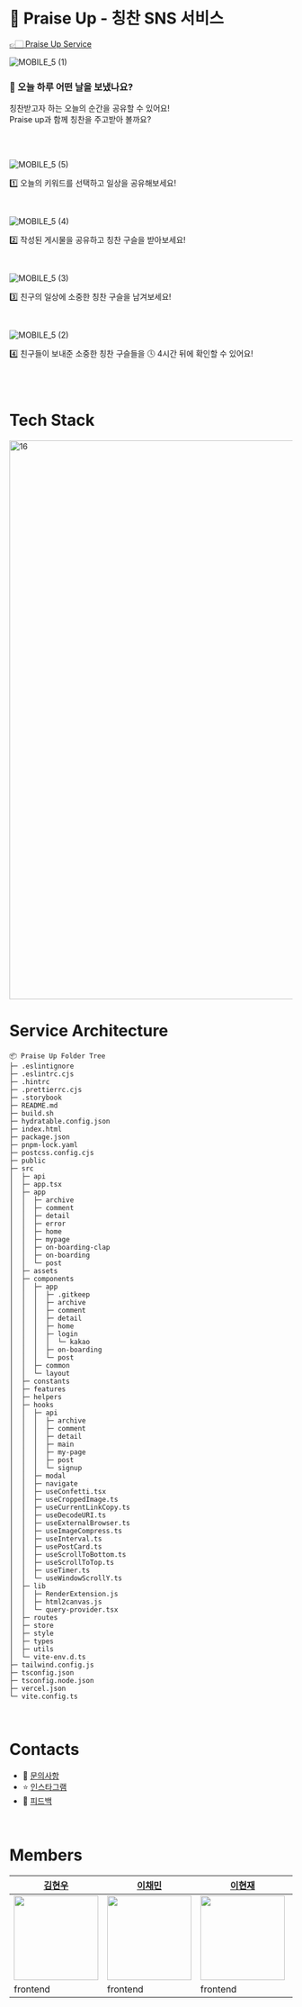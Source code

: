 # 🔮 Praise Up - 칭찬 SNS 서비스

[👉🏻 Praise Up Service](https://www.praise-up.app/)



![MOBILE_5 (1)](https://github.com/depromeet/praise-up-client/assets/19422885/9c4ccbf1-6967-4f34-a01b-8bdfcdcca33b)

### 🤔 오늘 하루 어떤 날을 보냈나요?
칭찬받고자 하는 오늘의 순간을 공유할 수 있어요!<br/>
Praise up과 함께 칭찬을 주고받아 볼까요?

<br/><br/>

![MOBILE_5 (5)](https://github.com/depromeet/praise-up-client/assets/19422885/eec96c31-9714-4ec0-9dec-ceb314a3c66c)

1️⃣ 오늘의 키워드를 선택하고 일상을 공유해보세요!

<br/>

![MOBILE_5 (4)](https://github.com/depromeet/praise-up-client/assets/19422885/cab81253-7923-4223-aa94-75e4ed9a703a)

2️⃣ 작성된 게시물을 공유하고 칭찬 구슬을 받아보세요!

<br/>

![MOBILE_5 (3)](https://github.com/depromeet/praise-up-client/assets/19422885/4de79f7a-9b57-4597-b479-62d6de0d2f49)

3️⃣ 친구의 일상에 소중한 칭찬 구슬을 남겨보세요!

<br/>

![MOBILE_5 (2)](https://github.com/depromeet/praise-up-client/assets/19422885/a21ed549-4a17-4ec7-b8ea-31abfd0ccc24)

4️⃣ 친구들이 보내준 소중한 칭찬 구슬들을 🕓 4시간 뒤에 확인할 수 있어요!

<br/><br/>


# Tech Stack
<img width="993" alt="16" src="https://github.com/depromeet/praise-up-client/assets/72294509/aceff35f-f4f6-4e09-b0a8-81019bb68898">

# Service Architecture
```
📦 Praise Up Folder Tree
├─ .eslintignore
├─ .eslintrc.cjs
├─ .hintrc
├─ .prettierrc.cjs
├─ .storybook
├─ README.md
├─ build.sh
├─ hydratable.config.json
├─ index.html
├─ package.json
├─ pnpm-lock.yaml
├─ postcss.config.cjs
├─ public
├─ src
│  ├─ api
│  ├─ app.tsx
│  ├─ app
│  │  ├─ archive
│  │  ├─ comment
│  │  ├─ detail
│  │  ├─ error
│  │  ├─ home
│  │  ├─ mypage
│  │  ├─ on-boarding-clap
│  │  ├─ on-boarding
│  │  └─ post
│  ├─ assets
│  ├─ components
│  │  ├─ app
│  │  │  ├─ .gitkeep
│  │  │  ├─ archive
│  │  │  ├─ comment
│  │  │  ├─ detail
│  │  │  ├─ home
│  │  │  ├─ login
│  │  │  │  └─ kakao
│  │  │  ├─ on-boarding
│  │  │  └─ post
│  │  ├─ common
│  │  └─ layout
│  ├─ constants
│  ├─ features
│  ├─ helpers
│  ├─ hooks
│  │  ├─ api
│  │  │  ├─ archive
│  │  │  ├─ comment
│  │  │  ├─ detail
│  │  │  ├─ main
│  │  │  ├─ my-page
│  │  │  ├─ post
│  │  │  └─ signup
│  │  ├─ modal
│  │  ├─ navigate
│  │  ├─ useConfetti.tsx
│  │  ├─ useCroppedImage.ts
│  │  ├─ useCurrentLinkCopy.ts
│  │  ├─ useDecodeURI.ts
│  │  ├─ useExternalBrowser.ts
│  │  ├─ useImageCompress.ts
│  │  ├─ useInterval.ts
│  │  ├─ usePostCard.ts
│  │  ├─ useScrollToBottom.ts
│  │  ├─ useScrollToTop.ts
│  │  ├─ useTimer.ts
│  │  └─ useWindowScrollY.ts
│  ├─ lib
│  │  ├─ RenderExtension.js
│  │  ├─ html2canvas.js
│  │  └─ query-provider.tsx
│  ├─ routes
│  ├─ store
│  ├─ style
│  ├─ types
│  ├─ utils
│  └─ vite-env.d.ts
├─ tailwind.config.js
├─ tsconfig.json
├─ tsconfig.node.json
├─ vercel.json
└─ vite.config.ts
```

<br/>

# Contacts
- 🤔 [문의사항](mailto:gentlemonster77@likelion.org)
- ⭐️ [인스타그램](https://www.instagram.com/praiseup_official/)
- 💌 [피드백](https://docs.google.com/forms/d/e/1FAIpQLSd8CxzR4PJDbBqC3sOzJIQ4aKXBj-ppoz-Qp9q61mKiK1ozlg/viewform?usp=sf_link)

<br/>

# Members
| [김현우](https://github.com/klmhyeonwoo)  | [이채민](https://github.com/Chaemin-L)  | [이현재](https://github.com/2-NOW)  | [정지영](https://github.com/Jungjjeong)
| --------------------------------------- | -------------------------------------- | --------------------------------- |--------------------------------------- |
| <img src="https://avatars.githubusercontent.com/u/19422885?v=4" width="150px" /> | <img src="https://avatars.githubusercontent.com/u/66225688?v=4"  width="150px" /> | <img src="https://avatars.githubusercontent.com/u/71202076?v=4" width="150px" /> |<img src="https://avatars.githubusercontent.com/u/72294509?v=4" width="150px" /> |
| frontend                            | frontend                                   | frontend                           | frontend                            | frontend 

